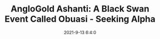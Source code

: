 ---
"title": "AngloGold Ashanti: A Black Swan Event Called Obuasi - Seeking Alpha"
"date": "2021-9-13 6:4:0"
"feed_name": "GOOGLENEWSMINING"
"feed_website": "https://news.google.com/search?q=mining%2Bincident&hl=en-US&gl=US&ceid=US:en"
"feed_rss": "https://news.google.com/rss/search?q=mining%2Bincident&hl=en-US&gl=US&ceid=US:en"
"link": "https://seekingalpha.com/article/4454822-anglogold-ashanti-a-black-swan-event-called-obuasi"
"file": "_posts/2021-1-1-375a41d1147fc9fad83353029a685e1985b55b19.md"
"accident": "0"
"drilling": "0"
---